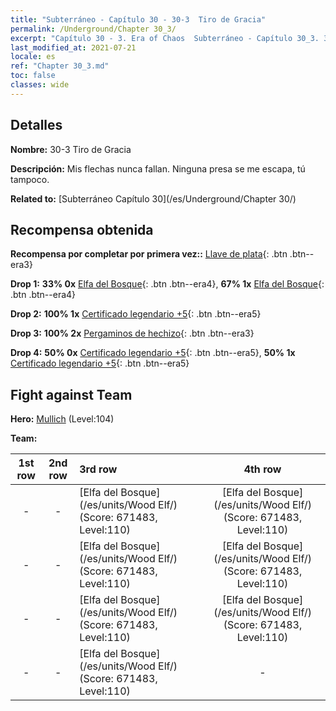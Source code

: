 ```yaml
---
title: "Subterráneo - Capítulo 30 - 30-3  Tiro de Gracia"
permalink: /Underground/Chapter 30_3/
excerpt: "Capítulo 30 - 3. Era of Chaos  Subterráneo - Capítulo 30_3. 30-3  Tiro de Gracia"
last_modified_at: 2021-07-21
locale: es
ref: "Chapter 30_3.md"
toc: false
classes: wide
---
```


## Detalles

 **Nombre:** 30-3  Tiro de Gracia

 **Descripción:**       Mis flechas nunca fallan. Ninguna presa se me escapa, tú tampoco.

 **Related to:** [Subterráneo Capítulo 30](/es/Underground/Chapter 30/)

## Recompensa obtenida

 **Recompensa por completar por primera vez::** [Llave de plata](/ItemsES/con_693/){: .btn .btn--era3}

 **Drop 1:** **33% 0x** [Elfa del Bosque](/ItemsES/unt_201/){: .btn .btn--era4}, **67% 1x** [Elfa del Bosque](/ItemsES/unt_201/){: .btn .btn--era4}

 **Drop 2:** **100% 1x** [Certificado legendario +5](/ItemsES/mat_102/){: .btn .btn--era5}

 **Drop 3:** **100% 2x** [Pergaminos de hechizo](/ItemsES/con_694/){: .btn .btn--era3}

 **Drop 4:** **50% 0x** [Certificado legendario +5](/ItemsES/mat_102/){: .btn .btn--era5}, **50% 1x** [Certificado legendario +5](/ItemsES/mat_102/){: .btn .btn--era5}


## Fight against Team
 **Hero:** [Mullich](/es/heroes/Mullich/) (Level:104)

 **Team:**


  | 1st row | 2nd row | 3rd row | 4th row |
  |:----:|:----:|:----|:----:|
  | - | - | [Elfa del Bosque](/es/units/Wood Elf/) (Score: 671483, Level:110)  | [Elfa del Bosque](/es/units/Wood Elf/) (Score: 671483, Level:110)  |
  | - | - | [Elfa del Bosque](/es/units/Wood Elf/) (Score: 671483, Level:110)  | [Elfa del Bosque](/es/units/Wood Elf/) (Score: 671483, Level:110)  |
  | - | - | [Elfa del Bosque](/es/units/Wood Elf/) (Score: 671483, Level:110)  | [Elfa del Bosque](/es/units/Wood Elf/) (Score: 671483, Level:110)  |
  | - | - | [Elfa del Bosque](/es/units/Wood Elf/) (Score: 671483, Level:110)  | - |



